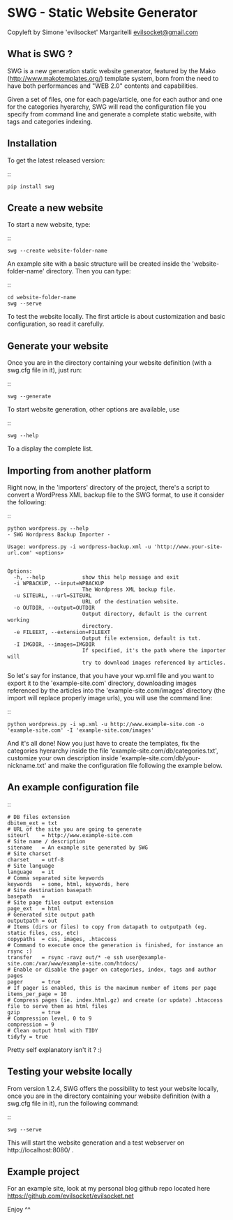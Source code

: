 SWG - Static Website Generator
==============================

Copyleft by Simone 'evilsocket' Margaritelli <evilsocket@gmail.com>

What is SWG ?
-------------

SWG is a new generation static website generator, featured by the Mako (http://www.makotemplates.org/) template system, born from the need to
have both performances and "WEB 2.0" contents and capabilities.

Given a set of files, one for each page/article, one for each author and one for the categories hyerarchy, SWG will read the configuration file
you specify from command line and generate a complete static website, with tags and categories indexing.

Installation
------------

To get the latest released version:

::

    pip install swg

Create a new website
--------------------

To start a new website, type:

::

    swg --create website-folder-name

An example site with a basic structure will be created inside the 'website-folder-name' directory.
Then you can type:

::

    cd website-folder-name
    swg --serve

To test the website locally.
The first article is about customization and basic configuration, so read it carefully.

Generate your website
---------------------

Once you are in the directory containing your website definition (with a swg.cfg file in it), just run:

::

    swg --generate

To start website generation, other options are available, use

::

    swg --help

To a display the complete list.

Importing from another platform
-------------------------------

Right now, in the 'importers' directory of the project, there's a script to convert a WordPress XML backup file to the
SWG format, to use it consider the following:

::

    python wordpress.py --help
    - SWG Wordpress Backup Importer -
    
    Usage: wordpress.py -i wordpress-backup.xml -u 'http://www.your-site-url.com' <options>
    
    
    Options:
      -h, --help            show this help message and exit
      -i WPBACKUP, --input=WPBACKUP
                            The Wordpress XML backup file.
      -u SITEURL, --url=SITEURL
                            URL of the destination website.
      -o OUTDIR, --output=OUTDIR
                            Output directory, default is the current working
                            directory.
      -e FILEEXT, --extension=FILEEXT
                            Output file extension, default is txt.
      -I IMGDIR, --images=IMGDIR
                            If specified, it's the path where the importer will
                            try to download images referenced by articles.

So let's say for instance, that you have your wp.xml file and you want to export it to the 'example-site.com' directory, downloading
images referenced by the articles into the 'example-site.com/images' directory (the import will replace properly image urls), you
will use the command line:

::

    python wordpress.py -i wp.xml -u http://www.example-site.com -o 'example-site.com' -I 'example-site.com/images'

And it's all done!
Now you just have to create the templates, fix the categories hyerarchy inside the file 'example-site.com/db/categories.txt', customize
your own description inside 'example-site.com/db/your-nickname.txt' and make the configuration file following the example below.

An example configuration file
-----------------------------

::

    # DB files extension
    dbitem_ext = txt
    # URL of the site you are going to generate
    siteurl    = http://www.example-site.com
    # Site name / description
    sitename   = An example site generated by SWG
    # Site charset
    charset    = utf-8
    # Site language
    language   = it
    # Comma separated site keywords
    keywords   = some, html, keywords, here
    # Site destination basepath
    basepath   = 
    # Site page files output extension
    page_ext   = html
    # Generated site output path
    outputpath = out
    # Items (dirs or files) to copy from datapath to outputpath (eg. static files, css, etc)
    copypaths  = css, images, .htaccess
    # Command to execute once the generation is finished, for instance an rsync :)
    transfer   = rsync -ravz out/* -e ssh user@example-site.com:/var/www/example-site.com/htdocs/
    # Enable or disable the pager on categories, index, tags and author pages
    pager      = true
    # If pager is enabled, this is the maximum number of items per page
    items_per_page = 10
    # Compress pages (ie. index.html.gz) and create (or update) .htaccess file to serve them as html files
    gzip       = true
    # Compression level, 0 to 9
    compression = 9
    # Clean output html with TIDY
    tidyfy = true

Pretty self explanatory isn't it ? :)

Testing your website locally
----------------------------

From version 1.2.4, SWG offers the possibility to test your website locally, once you are in the directory containing your website definition 
(with a swg.cfg file in it), run the following command:

::

    swg --serve

This will start the website generation and a test webserver on http://localhost:8080/ .

Example project
---------------

For an example site, look at my personal blog github repo located here https://github.com/evilsocket/evilsocket.net

Enjoy ^^
